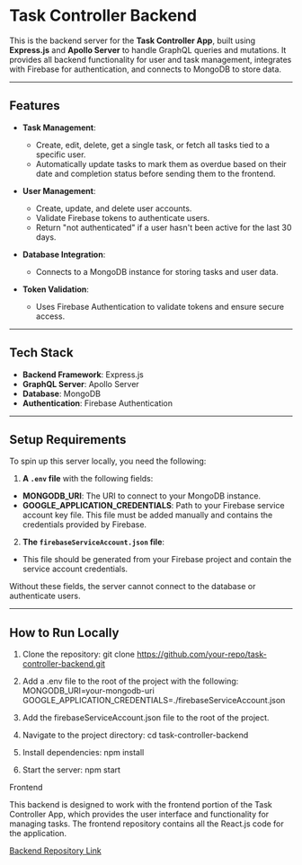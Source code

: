 # Task Controller Backend

This is the backend server for the **Task Controller App**, built using **Express.js** and **Apollo Server** to handle GraphQL queries and mutations. It provides all backend functionality for user and task management, integrates with Firebase for authentication, and connects to MongoDB to store data.

---

## Features

- **Task Management**:

  - Create, edit, delete, get a single task, or fetch all tasks tied to a specific user.
  - Automatically update tasks to mark them as overdue based on their date and completion status before sending them to the frontend.

- **User Management**:

  - Create, update, and delete user accounts.
  - Validate Firebase tokens to authenticate users.
  - Return "not authenticated" if a user hasn't been active for the last 30 days.

- **Database Integration**:

  - Connects to a MongoDB instance for storing tasks and user data.

- **Token Validation**:
  - Uses Firebase Authentication to validate tokens and ensure secure access.

---

## Tech Stack

- **Backend Framework**: Express.js
- **GraphQL Server**: Apollo Server
- **Database**: MongoDB
- **Authentication**: Firebase Authentication

---

## Setup Requirements

To spin up this server locally, you need the following:

1. **A `.env` file** with the following fields:

- **MONGODB_URI**: The URI to connect to your MongoDB instance.
- **GOOGLE_APPLICATION_CREDENTIALS**: Path to your Firebase service account key file. This file must be added manually and contains the credentials provided by Firebase.

2. **The `firebaseServiceAccount.json` file**:

- This file should be generated from your Firebase project and contain the service account credentials.

Without these fields, the server cannot connect to the database or authenticate users.

---

## How to Run Locally

1. Clone the repository:
   git clone https://github.com/your-repo/task-controller-backend.git

2. Add a .env file to the root of the project with the following:
   MONGODB_URI=your-mongodb-uri
   GOOGLE_APPLICATION_CREDENTIALS=./firebaseServiceAccount.json

3. Add the firebaseServiceAccount.json file to the root of the project.

4. Navigate to the project directory:
   cd task-controller-backend

5. Install dependencies:
   npm install

6. Start the server:
   npm start

Frontend

This backend is designed to work with the frontend portion of the Task Controller App, which provides the user interface and functionality for managing tasks. The frontend repository contains all the React.js code for the application.

[Backend Repository Link](https://github.com/jorgeromero5055/task-controller-frontend)
